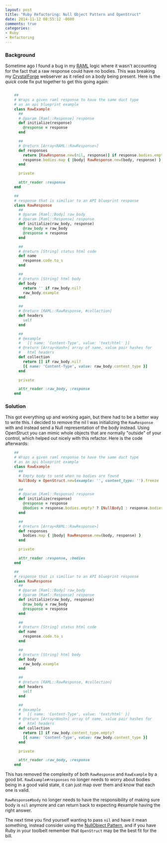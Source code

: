 ```yaml
---
layout: post
title: "Ruby Refactoring: Null Object Pattern and OpenStruct"
date: 2014-11-12 08:55:12 -0600
comments: true
categories: 
- Ruby
- Refactoring
---
```


### Background

Sometime ago I found a bug in my [RAML](http://goo.gl/0OJJxf) logic where it
wasn't accounting for the fact that a raw response could have no bodies.  This
was breaking my [CrystalForge](http://goo.gl/5WNIwE) webserver as it relied on a
body being present.  Here is the _quick_ code fix put together to get this going
again:

<!-- more -->

``` ruby Highlighted lines are where things were "fixed"  mark:14,43,59

    ##
    # Wraps a given raml response to have the same duct type
    # as an api blueprint example
    class RawExample
      ##
      # @param [Raml::Response] response
      def initialize(response)
        @response = response
      end

      ##
      # @return [Array<RAML::RawResponse>]
      def responses
        return [RawResponse.new(nil, response)] if response.bodies.empty?
        response.bodies.map { |body| RawResponse.new(body, response) }
      end

      private

      attr_reader :response
    end

    ##
    # response that is similiar to an API blueprint response
    class RawResponse
      ##
      # @param [Raml::Body] raw_body
      # @param [Raml::Response] response
      def initialize(raw_body, response)
        @raw_body = raw_body
        @response = response
      end

      ##
      # @return [String] status html code
      def name
        response.code.to_s
      end

      ##
      # @return [String] html body
      def body
        return '' if raw_body.nil?
        raw_body.example
      end

      ##
      # @return [RAML::RawResponse, #collection]
      def headers
        self
      end

      ##
      # @example
      #   [{ name: 'Content-Type', value: 'text/html' }]
      # @return [Array<Hash>] array of name, value pair hashes for
      #   html headers
      def collection
        return [] if raw_body.nil?
        [{ name: 'Content-Type', value: raw_body.content_type }]
      end

      private

      attr_reader :raw_body, :response
    end

```

### Solution

This got everything up and working again, but there had to be a better
way to write this.  I decided to remove the nil I was initializing the
`RawResponse` with and instead send a Null representation of the body instead.
Using OpenStruct you can mimic whole objects that are normally "outside" of your
control, which helped out nicely with this refactor.  Here is the code
afterwards:

``` ruby Highlighted lines are the refactor magic mark:7,13,19,24,47,62
    ##
    # Wraps a given raml response to have the same duct type
    # as an api blueprint example
    class RawExample
      ##
      # Empty body to send when no bodies are found
      NullBody = OpenStruct.new(example: '', content_type: '').freeze

      ##
      # @param [Raml::Response] response
      def initialize(response)
        @response = response
        @bodies = response.bodies.empty? ? [NullBody] : response.bodies
      end

      ##
      # @return [Array<RAML::RawResponse>]
      def responses
        bodies.map { |body| RawResponse.new(body, response) }
      end

      private

      attr_reader :response, :bodies
    end

    ##
    # response that is similiar to an API blueprint response
    class RawResponse
      ##
      # @param [Raml::Body] raw_body
      # @param [Raml::Response] response
      def initialize(raw_body, response)
        @raw_body = raw_body
        @response = response
      end

      ##
      # @return [String] status html code
      def name
        response.code.to_s
      end

      ##
      # @return [String] html body
      def body
        raw_body.example
      end

      ##
      # @return [RAML::RawResponse, #collection]
      def headers
        self
      end

      ##
      # @example
      #   [{ name: 'Content-Type', value: 'text/html' }]
      # @return [Array<Hash>] array of name, value pair hashes for
      #   html headers
      def collection
        return [] if raw_body.content_type.empty?
        [{ name: 'Content-Type', value: raw_body.content_type }]
      end

      private

      attr_reader :raw_body, :response
    end
```

This has removed the complexity of both `RawResponse` and `RawExample` by a good
bit.  `RawExample#responses` no longer needs to worry about bodies being in a
good valid state, it can just map over them and know that each one is valid.

`RawResponse#body` no longer needs to have the responsibility of making sure body is
`nil` anymore and can return back to expecting #example having the right answer.

The next time you find yourself wanting to pass `nil` and have it mean
something, instead consider using the [NullObject Pattern](http://goo.gl/OwGsF3),
and if you have Ruby in your toolbelt remember that `OpenStruct` may be the best
fit for the bill.
